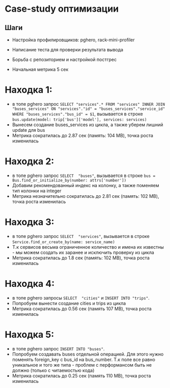 # Case-study оптимизации

## Шаги

- Настройка профилировщиков: pghero, rack-mini-profiler

- Написание теста для проверки результата вывода

- Борьба с репозиторием и настройкой постгрес

- Начальная метрика 5 сек

# Находка 1:
  - в топе pghero запрос
  `SELECT "services".* FROM "services" INNER JOIN "buses_services" ON "services"."id" = "buses_services"."service_id" WHERE "buses_services"."bus_id" = $1`, вызывается в строке `bus.update(model: trip['bus']['model'], services: services)`
  - Вынесем создание buses_services из цикла, а также уберем лишний update для bus
  - Метрика сократилась до 2.87 сек (память: 104 MB), точка роста изменилась

# Находка 2:
  - в топе pghero запрос
  `SELECT  "buses"`, вызывается в строке `bus = Bus.find_or_initialize_by(number: attrs['number'])`
  - Добавим рекомендованный индекс на колонку, а также поменяем тип колонки на integer
  - Метрика незначительно сократилась до 2.81 сек (память: 102 MB), точка роста изменилась

# Находка 3:
  - в топе pghero запрос
  `SELECT  "services"`, вызывается в строке `Service.find_or_create_by(name: service_name)`
  - Т.к сервисов весьма ограниченное количество и имена их известны - мы можем создать их заранее и исключить проверку из цикла
  - Метрика сократилась до 1.8 сек (память: 102 MB), точка роста изменилась

# Находка 4:
  - в топе pghero запросы `SELECT  "cities"` и `INSERT INTO "trips"`.
  - Попробуем вынести создание cities и trips из цикла
  - Метрика сократилась до 0.56 сек (память 107 MB), точка роста изменилась

# Находка 5:
  - в топе pghero запрос `INSERT INTO "buses"`.
  - Попробуем создавать buses отдельной операцией. Для этого нужно поменять foreign_key с bus_id на bus_number.
    Т.к поле все равно уникальное и того же типа - проблем с перформансом быть не должно (только с читаемостью кода)
  - Метрика сократилась до 0.25 сек (память 110 MB), точка роста изменилась
